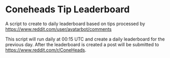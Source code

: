 # Coneheads Tip Leaderboard
A script to create to daily leaderboard based on tips processed by https://www.reddit.com/user/avatarbot/comments

This script will run daily at 00:15 UTC and create a daily leaderboard for the previous day.
After the leaderboard is created a post will be submitted to https://www.reddit.com/r/ConeHeads.
